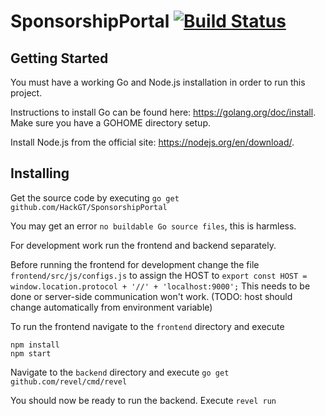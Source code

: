 # SponsorshipPortal [![Build Status](https://travis-ci.org/HackGT/SponsorshipPortal.svg?branch=master)](https://travis-ci.org/HackGT/SponsorshipPortal)

## Getting Started

You must have a working Go and Node.js installation in order to run this project. 

Instructions to install Go can be found here: https://golang.org/doc/install. Make sure you have a GOHOME directory setup.

Install Node.js from the official site: https://nodejs.org/en/download/.

## Installing

Get the source code by executing `go get github.com/HackGT/SponsorshipPortal` 

You may get an error `no buildable Go source files`, this is harmless.

For development work run the frontend and backend separately.

Before running the frontend for development change the file `frontend/src/js/configs.js` to assign the HOST to `export const HOST = window.location.protocol + '//' + 'localhost:9000';` This needs to be done or server-side communication won't work. (TODO: host should change automatically from environment variable)

To run the frontend navigate to the `frontend` directory and execute 

```
npm install
npm start
```

Navigate to the `backend` directory and execute `go get github.com/revel/cmd/revel`

You should now be ready to run the backend. Execute `revel run`



